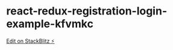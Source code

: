 # react-redux-registration-login-example-kfvmkc

[Edit on StackBlitz ⚡️](https://stackblitz.com/edit/react-redux-registration-login-example-kfvmkc)